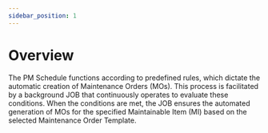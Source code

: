 ```yaml
---
sidebar_position: 1
---
```


# Overview

The PM Schedule functions according to predefined rules, which dictate the automatic creation of Maintenance Orders (MOs). This process is facilitated by a background JOB that continuously operates to evaluate these conditions. When the conditions are met, the JOB ensures the automated generation of MOs for the specified Maintainable Item (MI) based on the selected Maintenance Order Template.
